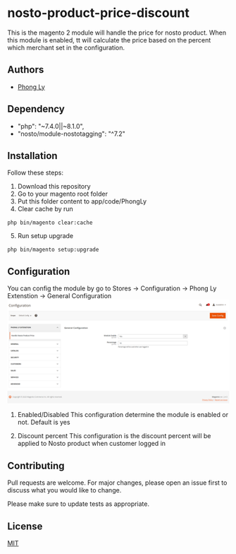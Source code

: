 # nosto-product-price-discount
This is the magento 2 module will handle the price for nosto product. When this module is enabled, tt will calculate the
price based on the percent which merchant set in the configuration.

## Authors
- [Phong Ly](https://github.com/yquocphong)

## Dependency
- "php": "~7.4.0||~8.1.0",
- "nosto/module-nostotagging": "^7.2"

## Installation
Follow these steps:
1. Download this repository
2. Go to your magento root folder
3. Put this folder content to app/code/PhongLy
4. Clear cache by run
```
php bin/magento clear:cache
```
5. Run setup upgrade
```
php bin/magento setup:upgrade
```

## Configuration
You can config the module by go to Stores -> Configuration -> Phong Ly Extenstion -> General Configuration
![images/img.png](images/img.png)
1. Enabled/Disabled
This configuration determine the module is enabled or not. Default is yes

2. Discount percent
This configuration is the discount percent will be applied to Nosto product when customer logged in 

## Contributing

Pull requests are welcome. For major changes, please open an issue first
to discuss what you would like to change.

Please make sure to update tests as appropriate.

## License

[MIT](https://choosealicense.com/licenses/mit/)
